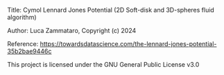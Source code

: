 Title: Cymol Lennard Jones Potential (2D Soft-disk and 3D-spheres fluid algorithm)

Author: Luca Zammataro, Copyright (c) 2024

Reference: https://towardsdatascience.com/the-lennard-jones-potential-35b2bae9446c

This project is licensed under the GNU General Public License v3.0
